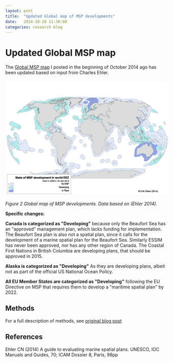 ```yaml
---
layout: post
title:  "Updated Global map of MSP developments"
date:   2014-10-20 11:30:00
categories: research blog
---
```


Updated Global MSP map
======================

The [Global MSP map](http://erikjsolsen.github.io/research/blog/2014/10/02/Global-MSP-map/) I  posted in the beginning of October 2014 ago has been updated based on input from Charles Ehler. 

<img src="/assets/MSP_world_EEz_map_v2.jpg" style="float: center;  width: 800px;  padding:5px 5px 5px 5px;"/>


*Figure 2 Global map of MSP developments. Data based on (Ehler 2014).*


**Specific changes:** 

**Canada is categorized as "Developing"** because only the Beaufort Sea has an "approved" management plan, which lacks funding for implementation. The Beaufort Sea plan is also not a  spatial plan,  since it calls for the development of a marine spatial plan for the Beaufort Sea.  Similarly ESSIM has never been approved, nor has any other region of Canada.  The Coastal First Nations in British Columbia are developing plans, that should be approved in 2015.

**Alaska is categorized as "Developing"** As they are developing plans, albeit not as part of the official US National Ocean Policy.

**All EU Member States are categorized as "Developing"** following the EU Directive on MSP that requires them to develop a "maritime spatial plan" by 2022.  



Methods
-------
For a full description of methods, see [original blog post](http://erikjsolsen.github.io/research/blog/2014/10/02/Global-MSP-map/) 


References
----------

Ehler CN (2014) A guide to evaluating marine spatial plans. UNESCO, IOC Manuals and Guides, 70; ICAM Dossier 8, Paris, 98pp